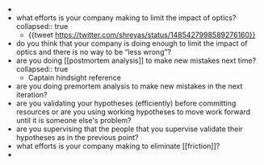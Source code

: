 -
- what efforts is your company making to limit the impact of optics?
  collapsed:: true
	- {{tweet https://twitter.com/shreyas/status/1485427998589276160}}
- do you think that your company is doing enough to limit the impact of optics and there is no way to be “less wrong”?
- are you doing [[postmortem analysis]] to make new mistakes next time?
  collapsed:: true
	- Captain hindsight reference
- are you doing premortem analysis to make new mistakes in the next iteration?
- are you validating your hypotheses (efficiently) before committing resources or are you using working hypotheses to move work forward until it is someone else's problem?
- are you supervising that the people that you supervise validate their hypotheses as in the previous point?
- what efforts is your company making to eliminate [[friction]]?
-